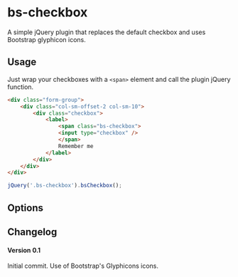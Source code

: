 # bs-checkbox
A simple jQuery plugin that replaces the default checkbox and uses Bootstrap glyphicon icons.

## Usage

Just wrap your checkboxes with a `<span>` element and call the plugin jQuery function.

```HTML
<div class="form-group">
    <div class="col-sm-offset-2 col-sm-10">
        <div class="checkbox">
            <label>
                <span class="bs-checkbox">
                <input type="checkbox" />
                </span>
                Remember me
            </label>
        </div>
    </div>
</div>
```

```js
jQuery('.bs-checkbox').bsCheckbox();
```

## Options



## Changelog


#### Version 0.1
Initial commit.
Use of Bootstrap's Glyphicons icons.